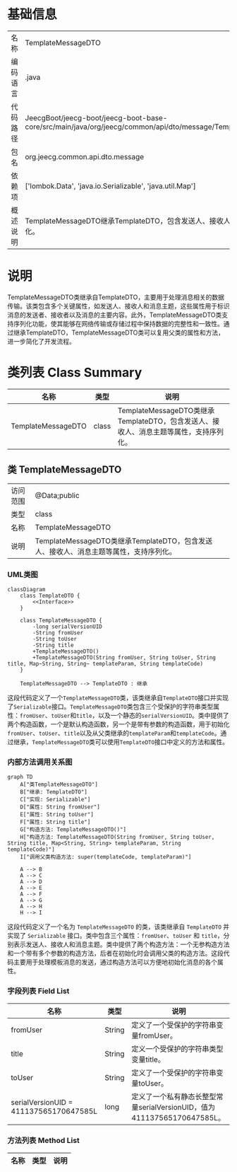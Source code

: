 # 基础信息

|      |      |
|------|------|
| 名称 | TemplateMessageDTO |
| 编码语言 | .java |
| 代码路径 | JeecgBoot/jeecg-boot/jeecg-boot-base-core/src/main/java/org/jeecg/common/api/dto/message/TemplateMessageDTO.java |
| 包名 | org.jeecg.common.api.dto.message |
| 依赖项 | ['lombok.Data', 'java.io.Serializable', 'java.util.Map'] |
| 概述说明 | TemplateMessageDTO继承TemplateDTO，包含发送人、接收人、消息主题，支持序列化。 |

# 说明

TemplateMessageDTO类继承自TemplateDTO，主要用于处理消息相关的数据传输。该类包含多个关键属性，如发送人、接收人和消息主题，这些属性用于标识消息的发送者、接收者以及消息的主要内容。此外，TemplateMessageDTO类支持序列化功能，使其能够在网络传输或存储过程中保持数据的完整性和一致性。通过继承TemplateDTO，TemplateMessageDTO类可以复用父类的属性和方法，进一步简化了开发流程。

# 类列表 Class Summary

| 名称   | 类型  | 说明 |
|-------|------|-------------|
| TemplateMessageDTO | class | TemplateMessageDTO类继承TemplateDTO，包含发送人、接收人、消息主题等属性，支持序列化。 |



## 类 TemplateMessageDTO

|      |      |
|------|------|
| 访问范围 | @Data;public |
| 类型 | class |
| 名称 | TemplateMessageDTO |
| 说明 | TemplateMessageDTO类继承TemplateDTO，包含发送人、接收人、消息主题等属性，支持序列化。 |


### UML类图

```mermaid
classDiagram
    class TemplateDTO {
        <<Interface>>
    }

    class TemplateMessageDTO {
        -long serialVersionUID
        -String fromUser
        -String toUser
        -String title
        +TemplateMessageDTO()
        +TemplateMessageDTO(String fromUser, String toUser, String title, Map~String, String~ templateParam, String templateCode)
    }

    TemplateMessageDTO --> TemplateDTO : 继承
```

这段代码定义了一个`TemplateMessageDTO`类，该类继承自`TemplateDTO`接口并实现了`Serializable`接口。`TemplateMessageDTO`类包含三个受保护的字符串类型属性：`fromUser`、`toUser`和`title`，以及一个静态的`serialVersionUID`。类中提供了两个构造函数，一个是默认构造函数，另一个是带有参数的构造函数，用于初始化`fromUser`、`toUser`、`title`以及从父类继承的`templateParam`和`templateCode`。通过继承，`TemplateMessageDTO`类可以使用`TemplateDTO`接口中定义的方法和属性。


### 内部方法调用关系图

```mermaid
graph TD
    A["类TemplateMessageDTO"]
    B["继承: TemplateDTO"]
    C["实现: Serializable"]
    D["属性: String fromUser"]
    E["属性: String toUser"]
    F["属性: String title"]
    G["构造方法: TemplateMessageDTO()"]
    H["构造方法: TemplateMessageDTO(String fromUser, String toUser, String title, Map<String, String> templateParam, String templateCode)"]
    I["调用父类构造方法: super(templateCode, templateParam)"]

    A --> B
    A --> C
    A --> D
    A --> E
    A --> F
    A --> G
    A --> H
    H --> I
```

这段代码定义了一个名为 `TemplateMessageDTO` 的类，该类继承自 `TemplateDTO` 并实现了 `Serializable` 接口。类中包含三个属性：`fromUser`、`toUser` 和 `title`，分别表示发送人、接收人和消息主题。类中提供了两个构造方法：一个无参构造方法和一个带有多个参数的构造方法，后者在初始化时会调用父类的构造方法。这段代码主要用于处理模板消息的发送，通过构造方法可以方便地初始化消息的各个属性。

### 字段列表 Field List

| 名称  | 类型  | 说明 |
|-------|-------|------|
| fromUser | String | 定义了一个受保护的字符串变量fromUser。 |
| title | String | 定义一个受保护的字符串类型变量title。 |
| toUser | String | 定义了一个受保护的字符串变量toUser。 |
| serialVersionUID = 411137565170647585L | long | 定义了一个私有静态长整型常量serialVersionUID，值为411137565170647585L。 |

### 方法列表 Method List

| 名称  | 类型  | 说明 |
|-------|-------|------|




